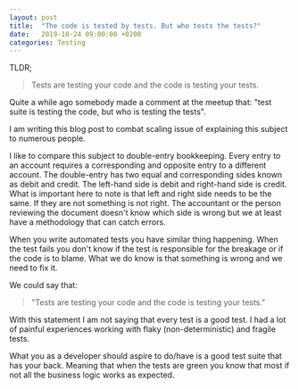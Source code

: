 ```yaml
---
layout: post
title:  "The code is tested by tests. But who tests the tests?"
date:   2019-10-24 09:00:00 +0200
categories: Testing
---
```


TLDR;
> Tests are testing your code and the code is testing your tests.

Quite a while ago somebody made a comment at the meetup that: "test suite is testing the code, but who is testing the tests".

I am writing this blog post to combat scaling issue of explaining this subject to numerous people.

I like to compare this subject to double-entry bookkeeping. Every entry to an account requires a corresponding and opposite entry to a different account. The double-entry has two equal and corresponding sides known as debit and credit. The left-hand side is debit and right-hand side is credit. What is important here to note is that left and right side needs to be the same. If they are not something is not right. The accountant or the person reviewing the document doesn't know which side is wrong but we at least have a methodology that can catch errors.

When you write automated tests you have similar thing happening. When the test fails you don't know if the test is responsible for the breakage or if the code is to blame. What we do know is that something is wrong and we need to fix it.

We could say that:
> "Tests are testing your code and the code is testing your tests."

With this statement I am not saying that every test is a good test. I had a lot of painful experiences working with flaky (non-deterministic) and fragile tests.

What you as a developer should aspire to do/have is a good test suite that has your back. Meaning that when the tests are green you know that most if not all the business logic works as expected.
